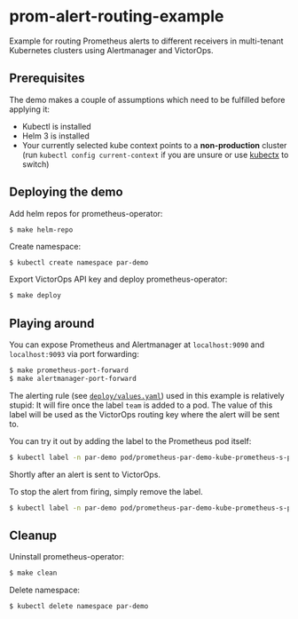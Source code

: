 # prom-alert-routing-example

Example for routing Prometheus alerts to different receivers in multi-tenant
Kubernetes clusters using Alertmanager and VictorOps.

## Prerequisites

The demo makes a couple of assumptions which need to be fulfilled before
applying it:

- Kubectl is installed
- Helm 3 is installed
- Your currently selected kube context points to a **non-production** cluster
  (run `kubectl config current-context` if you are unsure or use
  [kubectx](https://github.com/ahmetb/kubectx) to switch)

## Deploying the demo

Add helm repos for prometheus-operator:

```bash
$ make helm-repo
```

Create namespace:

```
$ kubectl create namespace par-demo
```

Export VictorOps API key and deploy prometheus-operator:

```bash
$ make deploy
```

## Playing around

You can expose Prometheus and Alertmanager at `localhost:9090` and
`localhost:9093` via port forwarding:

```bash
$ make prometheus-port-forward
$ make alertmanager-port-forward
```

The alerting rule (see [`deploy/values.yaml`](deploy/values.yaml)) used in this
example is relatively stupid: It will fire once the label `team` is added to a
pod. The value of this label will be used as the VictorOps routing key where
the alert will be sent to.

You can try it out by adding the label to the Prometheus pod itself:

```bash
$ kubectl label -n par-demo pod/prometheus-par-demo-kube-prometheus-s-prometheus-0 team=<your-victorops-routing-key>
```

Shortly after an alert is sent to VictorOps.

To stop the alert from firing, simply remove the label.

```bash
$ kubectl label -n par-demo pod/prometheus-par-demo-kube-prometheus-s-prometheus-0 team-
```

## Cleanup

Uninstall prometheus-operator:

```bash
$ make clean
```

Delete namespace:

```bash
$ kubectl delete namespace par-demo
```

